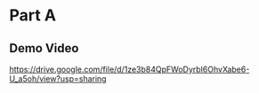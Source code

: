 # Part A
## Demo Video
https://drive.google.com/file/d/1ze3b84QpFWoDyrbI6OhvXabe6-U_a5oh/view?usp=sharing 

